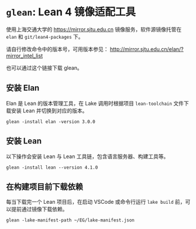 # `glean`: Lean 4 镜像适配工具

使用上海交通大学的 https://mirror.sjtu.edu.cn 镜像服务，软件源镜像托管在 `elan`
和 `git/lean4-packages` 下。

请自行修改命令中的版本号，可用版本参见：
http://mirror.sjtu.edu.cn/elan/?mirror_intel_list

也可以通过这个链接下载 glean。

## 安装 Elan

Elan 是 Lean 的版本管理工具，在 Lake 调用时根据项目 `lean-toolchain` 文件下载安装 Lean 并切换到对应的版本。

```
glean -install elan -version 3.0.0
```

## 安装 Lean

以下操作会安装 Lean 与 Lean 工具链，包含语言服务器、构建工具等。

```
glean -install lean --version 4.1.0
```

## 在构建项目前下载依赖

每当下载完一个 Lean 项目后，在启动 VSCode 或命令行运行 `lake build` 前，可以提前通过镜像下载依赖。

```
glean -lake-manifest-path ~/EG/lake-manifest.json
```
